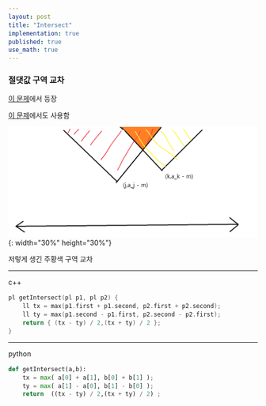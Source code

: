 ```yaml
---
layout: post
title: "Intersect"
implementation: true
published: true
use_math: true
---
```


### 절댓값 구역 교차

[이 문제](https://codeforces.com/contest/1711/problem/D)에서 등장

[이 문제](https://codeforces.com/contest/1730/problem/B)에서도 사용함

![이미지](\assets\images\codeforces\1711\D-1.png){: width="30%" height="30%"}

저렇게 생긴 주황색 구역 교차

---
c++
```c++
pl getIntersect(pl p1, pl p2) {
    ll tx = max(p1.first + p1.second, p2.first + p2.second);
    ll ty = max(p1.second - p1.first, p2.second - p2.first);
    return { (tx - ty) / 2,(tx + ty) / 2 };
}
```
---
python
```python
def getIntersect(a,b):
    tx = max( a[0] + a[1], b[0] + b[1] );
    ty = max( a[1] - a[0], b[1] - b[0] );
    return  ((tx - ty) / 2,(tx + ty) / 2) ;
```